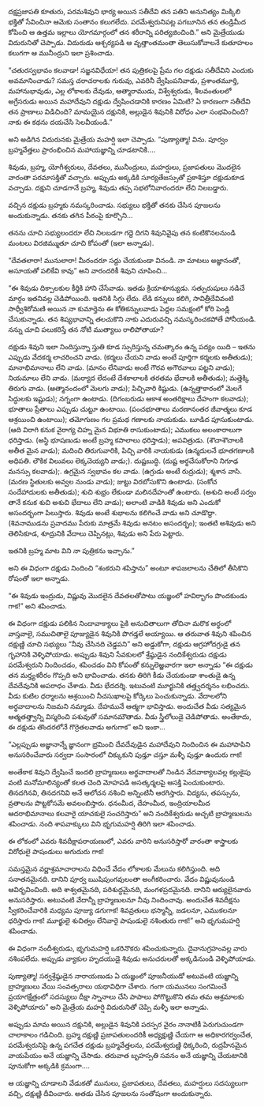 ﻿దక్షప్రజాపతి కూతురు, పరమశివుని భార్య అయిన సతీదేవి తన పతిని అనునిత్యం మిక్కిలి భక్తితో సేవించినా ఆమెకు సంతానం కలుగలేదు. పరమేశ్వరునిపట్ల పగబూనిన తన తండ్రిమీద కోపించి ఆ ఉత్తమ ఇల్లాలు యోగమార్గంలో తన శరీరాన్ని పరిత్యజించింది.” అని మైత్రేయుడు విదురునితో చెప్పాడు. విదురుడు ఆశ్చర్యపడి ఆ వృత్తాంతమంతా తెలుసుకోవాలనే కుతూహలం కలుగగా ఆ మునీంద్రుని ఇలా ప్రశించాడు. 

“చతురస్వభావం కలవాడా! సజ్జనవిధేయా! తన పుత్రికలపై ప్రేమ గల దక్షుడు సతీదేవిని ఎందుకు అవమానించాడు? సమస్త చరాచరాలకు గురువు, ఎవరినీ ద్వేషింపనివాడు, ప్రశాంతమూర్తి, మహానుభావుడు, ఎల్ల లోకాలకు దేవుడు, ఆత్మారాముడు, విశ్వేశ్వరుడు, శీలవంతులలో అగ్రేసరుడు అయిన మహాదేవుని దక్షుడు ద్వేషించడానికి కారణం ఏమిటి? ఏ కారణంగా సతీదేవి తన ప్రాణాలు విడిచింది? మామయైన దక్షునికి, అల్లుడైన శివునికి విరోధం ఎలా సంభవించింది? నాకు ఈ కథను దయచేసి సెలవీయండి.” 

అని అడిగిన విదురునకు మైత్రేయ మహర్షి ఇలా చెప్పాడు. “పుణ్యాత్మా! విను. పూర్వం బ్రహ్మవేత్తలు ప్రారంభించిన మహాయజ్ఞాన్ని చూడటానికి.... 

శివుడు, బ్రహ్మ, యోగీశ్వరులు, దేవతలు, మునీంద్రులు, మహర్షులు, ప్రజాపతులు మొదలైన వారంతా పరమాసక్తితో వచ్చారు. అప్పుడు అక్కడికి సూర్యతేజస్సుతో ప్రకాశిస్తూ దక్షుడుకూడ వచ్చాడు. దక్షుని చూడగానే బ్రహ్మ, శివుడు తప్ప సభలోనివారందరూ లేచి నిలబడ్డారు. 

వచ్చిన దక్షుడు బ్రహ్మకు నమస్కరించాడు. సభ్యులు భక్తితో తనకు చేసిన పూజలను అందుకున్నాడు. తనకు తగిన పీఠంపై కూర్చొని... 

తనను చూచి సభ్యులందరూ లేచి నిలబడగా గద్దె దిగని శివునివైపు తన కంటికొనలనుండి మంటలు విరజిమ్ముతూ చూచి కోపంతో (ఇలా అన్నాడు). 

“దేవతలారా! మునులారా! మీరందరూ సద్దు చేయకుండా వినండి. నా మాటలు అజ్ఞానంతో, అసూయతో పలికేవి కావు” అని వారందరికీ శివుని చూపించి... 

“ఈ శివుడు దిక్పాలకుల కీర్తికి హాని చేసేవాడు. ఇతడు క్రియాశూన్యుడు. సత్పురుషులు నడిచే మార్గం ఇతనివల్ల చెడిపోయింది. ఇతనికి సిగ్గు లేదు. లేడి కన్నులు కలిగి, సావిత్రీదేవివంటి సాధ్వీశిరోమణి అయిన నా కుమార్తెను ఈ కోతికన్నులవాడు పెద్దల సమక్షంలో కోరి పెండ్లి చేసుకున్నాడు. తన శిష్యభావాన్ని తలచుకొని నాకు ఎదురువచ్చి నమస్కరించకపోతే పోనీయండి. నన్ను చూచి పలుకరిస్తే తన నోటి ముత్యాలు రాలిపోతాయా? 

దక్షుడు శివుని ఇలా నిందిస్తున్నా స్తుతి కూడ స్పురిస్తున్న చమత్కారం ఉన్న పద్యం యిది – ఇతను ఎప్పుడు వేదకర్మ లాచరించని వాడు. (కర్మలు చేయని వాడు అంటే పూర్తిగా కర్మలకు అతీతుడు); మానాభిమానాలు లేని వాడు. (మానం లేనివాడు అంటే గౌరవ అగౌరవాలు పట్టని వాడు); నియమాలు లేని వాడు. (మర్యాద లేదంటే దేశకాలాలకి తరతమ భేదాలకి అతీతుడు); మత్తెక్కి తిరుగు వాడు. (ఆత్మానందంలో మెలగు వాడు); పిచ్చివారి కిష్టుడు. (ఉన్నత్తాకారంలో మెలగే సిద్ధులకు ఇష్టుడు); నగ్నంగా ఉంటాడు. (దిగంబరుడు ఆకాశ అంతరిక్షాలు దేహంగా కలవాడు); భూతాలు ప్రేతాలు ఎప్పుడు చుట్టూ ఉంటాయి. (పంచభూతాలు మరణానంతర జీవాత్మలు కూడ ఆశ్రయించి ఉంటాయి); తమోగుణం గల ప్రమథ గణాలకు నాయకుడు. బూడిద పూసుకుంటాడు. (ఆది విరాగి కనుక వైరాగ్య చిహ్న మైన విభూతి రాసుకుంటాడు); ఎముకలు అలంకారాలుగా ధరిస్తాడు. (అస్థి భూషణుడు అంటే బ్రహ్మ కపాలాలు ధరిస్తాడు); అపవిత్రుడు. (శౌచాశౌచాలకి అతీత మైన వాడు); మదించి తిరుగువారికి, పిచ్చి వారికి నాయకుడు (ఉన్మదులనే భూతగణాలకి అధిపతి. లౌకిక విలువలు లెక్కచెయ్యని వాడు;). దుష్టబుద్ధి. (దుష్ట అర్థచేసుకోరాని నిగూఢ మనస్సు కలవాడు);. ఉగ్రమైన స్వభావం కల వాడు. (ఉగ్రుడు అంటే రుద్రుడు); శ్మశాన వాసి. (మరణ స్థితులకు అవ్వల నుండు వాడు); జుట్టు విరబోసుకొని ఉంటాడు. (సంకోచ సందేహాదులకు అతీతుడు); శుచి శుభ్రం లేకుండా మలినదేహంతో ఉంటారు. (అశుచి అంటే సర్వం తానే కనుక శుచి అశుచి భేదాలు లేని వాడు); అలాంటి వాడికి శివుడు అని ఎందుకో అసందర్భంగా పిలుస్తారు. శివుడు అంటే శుభాలను కలిగించే వాడు అని చూడొద్దా. (శివనాముడను ప్రవాదము పేరుకు మాత్రమే శివుడు అనటం అసందర్భం); ఇంతటి అశివుడు అని తెలిసికూడ, శూద్రునికి వేదాలు చెప్పినట్లు, శివుడు అని పేరు పెట్టారు. 

ఇతనికి బ్రహ్మ మాట విని నా పుత్రికను ఇచ్చాను.” 

అని ఈ విధంగా దక్షుడు నిందించి “శంకరుని శపిస్తాను” అంటూ శాపజలాలను చేతిలో తీసికొని రోషంతో ఇలా అన్నాడు. 

“ఈ శివుడు ఇంద్రుడు, విష్ణువు మొదలైన దేవతలతోపాటు యజ్ఞంలో హవిర్భాగం పొందకుండు గాక!” అని శపించాడు. 

ఈ విధంగా దక్షుడు పలికిన నిందావాక్యాలు పైకి అనుచితాలుగా తోచినా మరొక అర్థంలో వాస్తవాలై, సముచితాలై పూజ్యుడైన శివునికి పొగడ్తలే అయ్యాయి. ఆ తరువాత శివుని శపించిన దక్షుణ్ణి చూచి సభ్యులు “నీవు చేసినది చెడ్డపని” అని అడ్డుకోగా, దక్షుడు ఆగ్రహోదగ్రుడై తన గృహానికి వెళ్ళిపోయాడు. అప్పుడు శివుని సేవకులలో శ్రేష్ఠుడైన నందికేశ్వరుడు దక్షుడు పరమేశ్వరుని నిందించడం, శపించడం విని కోపంతో కన్నులెఱ్ఱవారగా ఇలా అన్నాడు “ఈ దక్షుడు తన మర్త్యశరీరం గొప్పది అని భావించాడు. తనకు తిరిగి కీడు చేయకుండా శాంతుడై ఉన్న దేవదేవునికి అపరాధం చేశాడు. వీడు భేదదర్శి. ఇటువంటి మూర్ఖునికి తత్త్వదర్శనం లభించదు. వీడు కుటిల ధర్మాలను ఆశ్రయించి నీచసుఖాలపై కోర్కెలు పెంచుకున్నాడు. వేదాలలోని అర్థవాదాలను నిజమని నమ్మాడు. దేహమునే ఆత్మగా భావిస్తాడు. అందుచేత వీడు సత్యమైన ఆత్మతత్త్వాన్ని విస్మరించి పశువుతో సమానమౌతాడు. వీడు స్త్రీలోలుడై చెడిపోతాడు. అంతేకాదు, ఈ దక్షుడు తొందరలోనే గొర్రెతలవాడు అగుగాక” అని ఇంకా... 

“ఎల్లప్పుడు అజ్ఞానాన్నే జ్ఞానంగా భ్రమించి దేవదేవుడైన మహాదేవుని నిందించిన ఈ మహాపాపిని అనుసరించేవారు సర్వదా సంసారంలో చిక్కుకుని పుడ్తూ చస్తూ మళ్ళీ పుడ్తూ ఉందురు గాక! 

అంతేకాక శివుని ద్వేషించే ఇందలి బ్రాహ్మణులు అర్థవాదాలతో నిండిన వేదవాక్యాలవల్ల కల్లుకైపు వంటి మనోమాలిన్యంతో కలత చెంది మోహపడి అసత్కర్మలపై ఆసక్తి పెంచుకుంటారు. తినదగినవి, తినదగనివి అనే ఆలోచన నశించి అన్నింటినీ ఆరగిస్తారు. విద్యను, తపస్సును, వ్రతాలను పొట్టకోసమే అవలంబిస్తారు. ధనంమీద, దేహంమీద, ఇంద్రియాలమీద ఆదరాభిమానాలు కలవారై యాచకులై సంచరిస్తారు” అని నందికేశ్వరుడు అచ్చటి బ్రాహ్మణులను శపించాడు. నంది శాపవాక్కులు విని భృగుమహర్షి తిరిగి ఇలా శపించాడు. 

ఈ లోకంలో ఎవరు శివదీక్షాపరాయణులో, ఎవరు వారిని అనుసరిస్తారో వారంతా శాస్త్రాలకు విరోధులై పాషండులు అగుదురు గాక! 

సమస్తమైన వర్ణాశ్రమాచారాలను విధించే వేదం లోకాలకు మేలును కలిగిస్తుంది. అది సనాతనమైనది. దానిని పూర్వ ఋషిపుంగవులంతా అంగీకరించారు. వేదం విష్ణువునుండి ఆవిర్భవించింది. అది శాశ్వతమైనది, పరిశుద్ధమైనది, మంగళప్రదమైనది. దానిని ఆర్యులైనవారు అనుసరిస్తారు. అటువంటి వేదాన్నీ బ్రాహ్మణులనూ నీవు నిందించావు. అందుచేత శివదీక్షను స్వీకరించేవారికి మధ్యమ పూజ్యు డగుగాక! శివవ్రతులు భస్మాన్నీ, జడలనూ, ఎముకలనూ ధరిస్తారు గాక! మూర్ఖులై శుచిత్వం లేనివారై పాషండులై నశింతురు గాక!” అని భృగుమహర్షి శపించాడు. 

ఈ విధంగా నందీశ్వరుడు, భృగుమహర్షి ఒకరినొకరు శపించుకున్నారు. దైవానుగ్రహంవల్ల వారు నశింపలేదు. అప్పుడు వ్యాకుల హృదయుడై శివుడు అనుచరులతో అక్కడినుండి వెళ్ళిపోయాడు. 

పుణ్యాత్మా! సర్వశ్రేష్ఠుడైన నారాయణుడు ఏ యజ్ఞంలో పూజనీయుడో అటువంటి యజ్ఞాన్ని బ్రాహ్మణులు వేయి సంవత్సరాలు యథావిధిగా చేశారు. గంగా యమునలు సంగమించే ప్రయాగక్షేత్రంలో సదస్యులు దీక్షా స్నానాలు చేసి పాపాలు పోగొట్టుకొని తమ తమ ఆశ్రమాలకు వెళ్ళిపోయారు” అని మైత్రేయ మహర్షి విదురునితో చెప్పి మళ్ళీ ఇలా అన్నాడు. 

అప్పుడు మామ అయిన దక్షునికి, అల్లుడైన శివునికి పరస్పర వైరం నానాటికీ పెరుగుచుండగా చాలాకాలం గడిచింది. బ్రహ్మ దక్షుణ్ణి ప్రజాపతులందరికీ అధ్యక్షుణ్ణి చేయగా ఆ అధికారగర్వంచేత, పరమేశ్వరునిపై ఉన్న పగచేత దక్షుడు బ్రహ్మవేత్తలను, పరమేశ్వరుణ్ణి ధిక్కరించి, రుద్రహీనమైన వాయపేయం అనే యజ్ఞాన్ని చేసాడు. తరువాత బృహస్పతి సవనం అనే యజ్ఞాన్ని చేయటానికి పూనుకోగా అక్కడికి క్రమంగా.... 

ఆ యజ్ఞాన్ని చూడాలని వేడుకతో మునులు, ప్రజాపతులు, దేవతలు, మహర్షులు సదస్యులుగా వచ్చి, దక్షుణ్ణి దీవించారు. అతడు చేసిన పూజలను సంతోషంగా అందుకున్నారు. 

